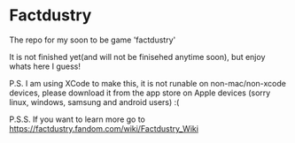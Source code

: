 # Factdustry
The repo for my soon to be game 'factdustry'

It is not finished yet(and will not be finisehed anytime soon), but enjoy whats here I guess!

P.S. I am using XCode to make this, it is not runable on non-mac/non-xcode devices, please download it from the app store on Apple devices (sorry linux, windows, samsung and android users) :(

P.S.S. If you want to learn more go to https://factdustry.fandom.com/wiki/Factdustry_Wiki
